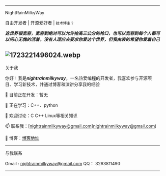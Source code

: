 
---

NightRainMilkyWay

自由开发者 | 开源爱好者 | `技术博主？`

***这世界很宽容，宽容到绝对可以允许抬高三公分的枪口，也可以宽容到每个人都可以问心无愧的活着。没有人理应去要求你爱这个世界，但我由衷的希望你爱着自己***


![1723221496024.webp](https://img.nightrainmilkyway.cn/img/1723221496024.webp)
---

关于我

你好！我是***nightrainmilkyway***，一名热爱编程的开发者，我喜欢参与开源项目、学习新技术，并通过博客和演讲分享我的经验

🔭 目前正在开发：暂无

🌱 正在学习：C++、python

💬 欢迎讨论：C   C++  Linux等相关知识

📫 联系我：[nightrainmilkyway@gmail.com]nightrainmilkyway@gmail.com)

📝 博客：[博客地址](https://nightrainmilkyway.cn/)

---

与我联系

Gmail : nightrainmilkyway@gmail.com
QQ：   3293811490

---

<!---
NightRainMilkyWay/NightRainMilkyWay is a ✨ special ✨ repository because its `README.md` (this file) appears on your GitHub profile.
You can click the Preview link to take a look at your changes.
--->
